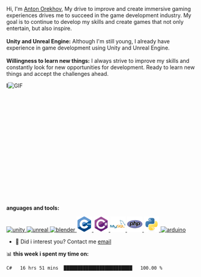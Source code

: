 Hi, I'm [Anton Orekhov](https://www.linkedin.com/in/anton-orekhov-803434278/), My drive to improve and create immersive gaming experiences drives me to succeed in the game development industry. My goal is to continue to develop my skills and create games that not only entertain, but also inspire.
<br> <br> <b>Unity and Unreal Engine:</b> Although I'm still young, I already have experience in game development using Unity and Unreal Engine.
<br> <br> <b>Willingness to learn new things:</b> I always strive to improve my skills and constantly look for new opportunities for development. Ready to learn new things and accept the challenges ahead.

<img align="right" alt="GIF" src="https://camo.githubusercontent.com/4b4df584eeadbc833d9e3977f1866f1fbbe5fe10210a2d4500219bcd90f021b7/68747470733a2f2f6d69726f2e6d656469756d2e636f6d2f76322f726573697a653a6669743a3634302f312a5a53566d57476363317765454e6230536861775778772e676966" width="500" height="320" />

**languages and tools:**  

<p align="left"> 
   <a href="https://unity.com/" target="_blank" rel="noreferrer">
    <img src="https://www.vectorlogo.zone/logos/unity3d/unity3d-icon.svg" alt="unity" width="40" height="40"/>
  </a> 
  <a href="https://unrealengine.com/" target="_blank" rel="noreferrer"> 
    <img src="https://raw.githubusercontent.com/kenangundogan/fontisto/036b7eca71aab1bef8e6a0518f7329f13ed62f6b/icons/svg/brand/unreal-engine.svg" alt="unreal" width="40" height="40"/>
  </a>
  <a href="https://www.blender.org/" target="_blank" rel="noreferrer"> 
    <img src="https://download.blender.org/branding/community/blender_community_badge_white.svg" alt="blender" width="40" height="40"/> 
  </a> 
  <a href="https://www.w3schools.com/cpp/" target="_blank" rel="noreferrer"> 
    <img src="https://raw.githubusercontent.com/devicons/devicon/master/icons/cplusplus/cplusplus-original.svg" alt="cplusplus" width="40" height="40"/>
  </a> 
  <a href="https://www.w3schools.com/cs/" target="_blank" rel="noreferrer"> 
    <img src="https://raw.githubusercontent.com/devicons/devicon/master/icons/csharp/csharp-original.svg" alt="csharp" width="40" height="40"/>
  </a> 
  <a href="https://www.mysql.com/" target="_blank" rel="noreferrer"> 
    <img src="https://raw.githubusercontent.com/devicons/devicon/master/icons/mysql/mysql-original-wordmark.svg" alt="mysql" width="40" height="40"/>
  </a> 
  <a href="https://www.php.net" target="_blank" rel="noreferrer"> 
    <img src="https://raw.githubusercontent.com/devicons/devicon/master/icons/php/php-original.svg" alt="php" width="40" height="40"/>
  </a> 
  <a href="https://www.python.org" target="_blank" rel="noreferrer"> 
    <img src="https://raw.githubusercontent.com/devicons/devicon/master/icons/python/python-original.svg" alt="python" width="40" height="40"/>
  </a> 
  <a href="https://www.arduino.cc/" target="_blank" rel="noreferrer"> 
    <img src="https://cdn.worldvectorlogo.com/logos/arduino-1.svg" alt="arduino" width="40" height="40"/> 
  </a>
</p>


- 💼 Did i interest you? Contact me [email](mailto:anton3103@outlook.com)


📊 **this week i spent my time on:**
<!--START_SECTION:waka-->

```txt
C#   16 hrs 51 mins  █████████████████████████   100.00 %
```

<!--END_SECTION:waka-->
